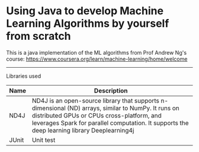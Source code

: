 # Using Java to develop Machine Learning Algorithms by yourself from scratch
This is a java implementation of the ML algorithms from Prof Andrew Ng's course: 
https://www.coursera.org/learn/machine-learning/home/welcome

--------------------

Libraries used

| Name     | Description |
| ---      | ---       |
| ND4J | ND4J is an open-source library that supports n-dimensional (ND) arrays, similar to NumPy. It runs on distributed GPUs or CPUs cross-platform, and leverages Spark for parallel computation. It supports the deep learning library Deeplearning4j         |
| JUnit     | Unit test        |
